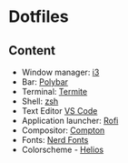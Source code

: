 # Dotfiles

## Content
- Window manager: [i3](https://i3wm.org/docs/)
- Bar: [Polybar](https://polybar.github.io/)
- Terminal: [Termite](https://github.com/thestinger/termite)
- Shell: [zsh](https://github.com/ohmyzsh/ohmyzsh)
- Text Editor [VS Code](https://code.visualstudio.com/)
- Application launcher: [Rofi](https://github.com/davatorium/rofi)
- Compositor: [Compton](https://github.com/chjj/compton)
- Fonts: [Nerd Fonts](https://github.com/ryanoasis/nerd-fonts)
- Colorscheme - [Helios](https://github.com/reyemxela/base16-helios-scheme)